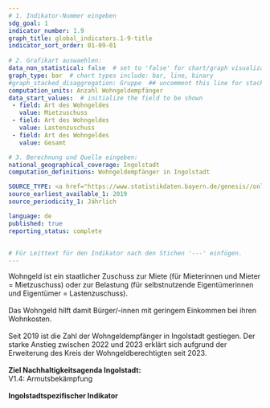 ```yaml
---
# 1. Indikator-Nummer eingeben 
sdg_goal: 1 
indicator_number: 1.9
graph_title: global_indicators.1-9-title
indicator_sort_order: 01-09-01
 
# 2. Grafikart auswaehlen: 
data_non_statistical: false  # set to 'false' for chart/graph visualization 
graph_type: bar  # chart types include: bar, line, binary 
#graph_stacked_disaggregation: Gruppe  ## uncomment this line for stacked bars. eplace 'Geschlecht' with the field of aggregation. 
computation_units: Anzahl Wohngeldempfänger
data_start_values:  # initialize the field to be shown  
 - field: Art des Wohngeldes 
   value: Mietzuschuss 
 - field: Art des Wohngeldes 
   value: Lastenzuschuss
 - field: Art des Wohngeldes 
   value: Gesamt

# 3. Berechnung und Quelle eingeben: 
national_geographical_coverage: Ingolstadt
computation_definitions: Wohngeldempfänger in Ingolstadt

SOURCE_TYPE: <a href="https://www.statistikdaten.bayern.de/genesis//online?operation=table&code=22311-102z&bypass=true&levelindex=1&levelid=1725452932662#abreadcrumb">Bayerisches Landesamt für Statistik</a>  # data source  
source_earliest_available_1: 2019
source_periodicity_1: Jährlich

language: de   
published: true 
reporting_status: complete
 
 
# Für Leittext für den Indikator nach den Stichen '---' einfügen. 
---
```

Wohngeld ist ein staatlicher Zuschuss zur Miete (für Mieterinnen und Mieter = Mietzuschuss) oder zur Belastung (für selbstnutzende Eigentümerinnen und Eigentümer = Lastenzuschuss).<br>
<br>
Das Wohngeld hilft damit Bürger/-innen mit geringem Einkommen bei ihren Wohnkosten.<br>
<br>
Seit 2019 ist die Zahl der Wohngeldempfänger in Ingolstadt gestiegen. Der starke Anstieg zwischen 2022 und 2023 erklärt sich aufgrund der Erweiterung des Kreis der Wohngeldberechtigten seit 2023.<br>
<br>
<b>Ziel Nachhaltigkeitsagenda Ingolstadt:</b><br> 
V1.4: Armutsbekämpfung<br>
<br>
<b>Ingolstadtspezifischer Indikator</b>

